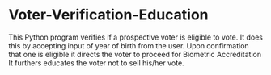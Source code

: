 # Voter-Verification-Education
This Python program verifies if a prospective voter is eligible to vote.
It does this by accepting input of year of birth from the user.
Upon confirmation that one is eligible it directs the voter to proceed for Biometric Accreditation
It furthers educates the voter not to sell his/her vote. 
